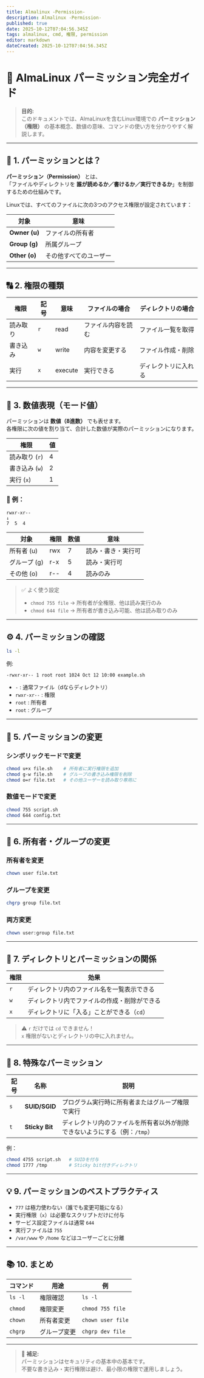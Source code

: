 ```yaml
---
title: Almalinux -Permission-
description: Almalinux -Permission-
published: true
date: 2025-10-12T07:04:56.345Z
tags: almalinux, cmd, 権限, permission
editor: markdown
dateCreated: 2025-10-12T07:04:56.345Z
---
```


# 🔐 AlmaLinux パーミッション完全ガイド

> **目的:**  
> このドキュメントでは、AlmaLinuxを含むLinux環境での **パーミッション（権限）** の基本概念、数値の意味、コマンドの使い方を分かりやすく解説します。

---

## 🧩 1. パーミッションとは？

**パーミッション（Permission）** とは、  
「ファイルやディレクトリを **誰が読めるか／書けるか／実行できるか**」を制御するための仕組みです。

Linuxでは、すべてのファイルに次の3つのアクセス権限が設定されています：

| 対象 | 意味 |
|------|------|
| **Owner (u)** | ファイルの所有者 |
| **Group (g)** | 所属グループ |
| **Other (o)** | その他すべてのユーザー |

---

## 🔠 2. 権限の種類

| 権限 | 記号 | 意味 | ファイルの場合 | ディレクトリの場合 |
|------|------|------|----------------|--------------------|
| 読み取り | `r` | read | ファイル内容を読む | ファイル一覧を取得 |
| 書き込み | `w` | write | 内容を変更する | ファイル作成・削除 |
| 実行 | `x` | execute | 実行できる | ディレクトリに入れる |

---

## 🔢 3. 数値表現（モード値）

パーミッションは **数値（8進数）** でも表せます。  
各権限に次の値を割り当て、合計した数値が実際のパーミッションになります。

| 権限 | 値 |
|------|----|
| 読み取り (`r`) | 4 |
| 書き込み (`w`) | 2 |
| 実行 (`x`) | 1 |

### 🧮 例：
```
rwxr-xr--
↓
7  5  4
```

| 対象 | 権限 | 数値 | 意味 |
|------|------|------|------|
| 所有者 (u) | rwx | 7 | 読み・書き・実行可 |
| グループ (g) | r-x | 5 | 読み・実行可 |
| その他 (o) | r-- | 4 | 読みのみ |

> ✅ よく使う設定  
> - `chmod 755 file` → 所有者が全権限、他は読み実行のみ  
> - `chmod 644 file` → 所有者が書き込み可能、他は読み取りのみ  

---

## ⚙️ 4. パーミッションの確認

```bash
ls -l
```

例:
```
-rwxr-xr-- 1 root root 1024 Oct 12 10:00 example.sh
```
- `-` : 通常ファイル（dならディレクトリ）  
- `rwxr-xr--` : 権限  
- `root` : 所有者  
- `root` : グループ

---

## 🔧 5. パーミッションの変更

### シンボリックモードで変更
```bash
chmod u+x file.sh    # 所有者に実行権限を追加
chmod g-w file.sh    # グループの書き込み権限を削除
chmod o=r file.txt   # その他ユーザーを読み取り専用に
```

### 数値モードで変更
```bash
chmod 755 script.sh
chmod 644 config.txt
```

---

## 👤 6. 所有者・グループの変更

### 所有者を変更
```bash
chown user file.txt
```

### グループを変更
```bash
chgrp group file.txt
```

### 両方変更
```bash
chown user:group file.txt
```

---

## 🧱 7. ディレクトリとパーミッションの関係

| 権限 | 効果 |
|------|------|
| `r` | ディレクトリ内のファイル名を一覧表示できる |
| `w` | ディレクトリ内でファイルの作成・削除ができる |
| `x` | ディレクトリに「入る」ことができる（`cd`） |

> ⚠️ `r` だけでは `cd` できません！  
> `x` 権限がないとディレクトリの中に入れません。

---

## 🧰 8. 特殊なパーミッション

| 記号 | 名称 | 説明 |
|------|------|------|
| `s` | **SUID/SGID** | プログラム実行時に所有者またはグループ権限で実行 |
| `t` | **Sticky Bit** | ディレクトリ内のファイルを所有者以外が削除できないようにする（例：`/tmp`） |

例：
```bash
chmod 4755 script.sh   # SUIDを付与
chmod 1777 /tmp        # Sticky bit付きディレクトリ
```

---

## 💡 9. パーミッションのベストプラクティス

- `777` は極力使わない（誰でも変更可能になる）  
- 実行権限（`x`）は必要なスクリプトだけに付与  
- サービス設定ファイルは通常 `644`  
- 実行ファイルは `755`  
- `/var/www` や `/home` などはユーザーごとに分離

---

## 📚 10. まとめ

| コマンド | 用途 | 例 |
|-----------|------|----|
| `ls -l` | 権限確認 | `ls -l` |
| `chmod` | 権限変更 | `chmod 755 file` |
| `chown` | 所有者変更 | `chown user file` |
| `chgrp` | グループ変更 | `chgrp dev file` |

---

> 💬 **補足:**  
> パーミッションはセキュリティの基本中の基本です。  
> 不要な書き込み・実行権限は避け、最小限の権限で運用しましょう。